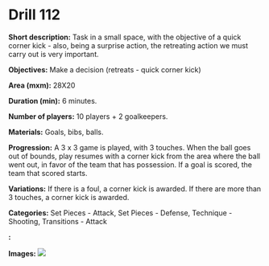 # Drill 112

**Short description:**
Task in a small space, with the objective of a quick corner kick - also, being a surprise action, the retreating action we must carry out is very important.

**Objectives:**
Make a decision (retreats - quick corner kick)

**Area (mxm):**
28X20

**Duration (min):**
6 minutes.

**Number of players:**
10 players + 2 goalkeepers.

**Materials:**
Goals, bibs, balls.

**Progression:**
A 3 x 3 game is played, with 3 touches. When the ball goes out of bounds, play resumes with a corner kick from the area where the ball went out, in favor of the team that has possession. If a goal is scored, the team that scored starts.

**Variations:**
If there is a foul, a corner kick is awarded. If there are more than 3 touches, a corner kick is awarded.

**Categories:**
Set Pieces - Attack, Set Pieces - Defense, Technique - Shooting, Transitions - Attack

**:**


**Images:**
![](https://www.coachingfutsal.com/\images\2ed5282c9059b7c2f62bf73c894e39aa699d8625e5533ea075b49881244567ec371ad63da906cf7a43018ec725277dec5766561313917837b7a40c95a40fecda4dbffb67c2608.jpg)

